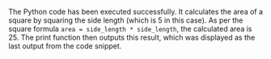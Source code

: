  The Python code has been executed successfully. It calculates the area of a square by squaring the side length (which is 5 in this case). As per the square formula `area = side_length * side_length`, the calculated area is 25. The print function then outputs this result, which was displayed as the last output from the code snippet.